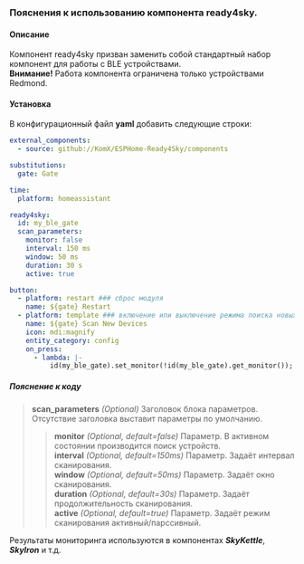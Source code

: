 ### Пояснения к использованию компонента ready4sky.
#### Описание
Компонент ready4sky призван заменить собой стандартный набор компонент для работы с BLE устройствами.  
**Внимание!** Работа компонента ограничена только устройствами Redmond.
#### Установка
В конфигурационный файл **yaml** добавить следующие строки:
```yml
external_components:
  - source: github://KomX/ESPHome-Ready4Sky/components

substitutions:
  gate: Gate

time:
  platform: homeassistant 

ready4sky:
  id: my_ble_gate
  scan_parameters:
    monitor: false
    interval: 150 ms 
    window: 50 ms
    duration: 30 s
    active: true

button:
  - platform: restart ### сброс модуля
    name: ${gate} Restart
  - platform: template ### включение или выключение режима поиска новых устройст
    name: ${gate} Scan New Devices
    icon: mdi:magnify
    entity_category: config
    on_press:
      - lambda: |-
          id(my_ble_gate).set_monitor(!id(my_ble_gate).get_monitor());
```
##### Пояснение к коду
>**scan_parameters** *(Optional)* Заголовок блока параметров. Отсутствие заголовка выставит параметры по умолчанию.
>>**monitor** *(Optional, default=false)* Параметр. В активном состоянии производится поиск устройств.  
>>**interval** *(Optional, default=150ms)* Параметр. Задаёт интервал сканирования.  
>>**window** *(Optional, default=50ms)* Параметр. Задаёт окно сканирования.  
>>**duration** *(Optional, default=30s)* Параметр. Задаёт продолжительность сканирования.  
>>**active** *(Optional, default=true)* Параметр. Задаёт режим сканирования активный/парссивный.  

Результаты мониторинга используются в компонентах ***SkyKettle***, ***SkyIron*** и т.д.